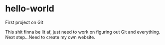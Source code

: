 # hello-world
First project on Git

This shit finna be lit af, just need to work on figuring out Git and everything. Next step...Need to create my own website. 
